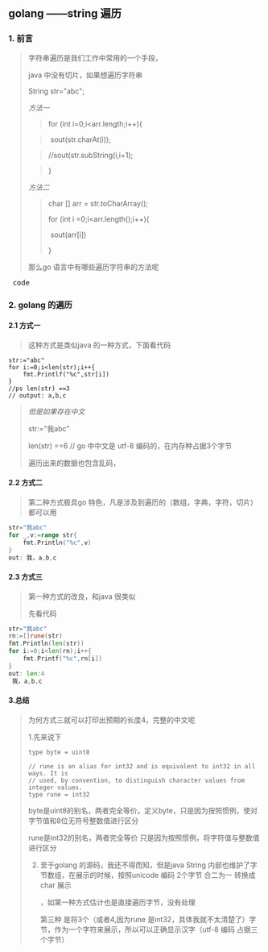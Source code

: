 ## golang  ——string 遍历

### 1. 前言

> 字符串遍历是我们工作中常用的一个手段，
>
> java 中没有切片，如果想遍历字符串
>
> String str="abc";
>
> *方法一*
>
> >  for (int i=0;i<arr.length;i++){	
>
> > ​	sout(str.charAt(i));
>
> > //sout(str.subString(i,i+1);
>
> > }
>
> *方法二*
>
> > char [] arr = str.toCharArray();
> >
> > for (int i =0;i<arr.length();i++){	
> >
> > ​	sout(arr[i])
> >
> > }
>
> 那么go 语言中有哪些遍历字符串的方法呢



<kbd> code</kbd>

###  2. golang 的遍历

#### 2.1 方式一

> 这种方式是类似java 的一种方式，下面看代码

```
str:="abc"
for i:=0;i<len(str);i++{
	fmt.Printlf("%c",str[i])
}
//ps len(str) ==3
// output: a,b,c
```

> *但是如果存在中文*
>
> str:="我abc"
>
> len(str) ==6 // go 中中文是 utf-8 编码的，在内存种占据3个字节
>
> 遍历出来的数据也包含乱码，

#### 2.2 方式二

> 第二种方式极具go 特色，凡是涉及到遍历的（数组，字典，字符，切片） 都可以用

```go
str="我abc"
for _,v:=range str{
	fmt.Println("%c",v)
}
out: 我，a,b,c
```



#### 2.3 方式三

> 第一种方式的改良，和java 很类似
>
> 先看代码

```go
str="我abc"
rn:=[]rune(str)
fmt.Println(len(str))
for i:=0;i<len(rn);i++{
	fmt.Printf("%c",rn[i])
}
out: len:4
 我，a,b,c
```



#### 3.总结

>  为何方式三就可以打印出预期的长度4，完整的中文呢
>
> 1.先来说下 
>
> ```
> type byte = uint8
> 
> // rune is an alias for int32 and is equivalent to int32 in all ways. It is
> // used, by convention, to distinguish character values from integer values.
> type rune = int32
> ```
>
> byte是uint8的别名，两者完全等价。定义byte，只是因为按照惯例，使对字节值和8位无符号整数值进行区分
>
> rune是int32的别名，两者完全等价 只是因为按照惯例，将字符值与整数值进行区分
>
> 2. 至于golang 的源码，我还不得而知，但是java String 内部也维护了字节数组，在展示的时候，按照unicode 编码 2个字节 合二为一 转换成 char 展示
>
>    ，如第一种方式估计也是直接遍历字节，没有处理
>
>    第三种 是将3个（或者4,因为rune 是int32，具体我就不太清楚了）字节，作为一个字符来展示，所以可以正确显示汉字（utf-8 编码 占据三个字节）
>
>    

